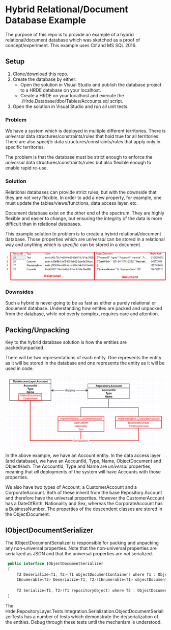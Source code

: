 # Hybrid Relational/Document Database Example

The purpose of this repo is to provide an example of a hybrid relational/document database which was sketched as a proof of concept/experiment. This example uses C# and MS SQL 2016.

## Setup

1. Clone/download this repo.
2. Create the database by either:
    * Open the solution in Visual Studio and publish the database project to a HRDE database on your localhost.
    * Create a HRDE on your localhost and execute the ./Hrde.Database/dbo/Tables/Accounts.sql script.
3. Open the solution in Visual Studio and run all unit tests.

### Problem

We have a system which is deployed in multiple different territories. There is *universal* data structures/constraints/rules that hold true for all territories. There are also *specific* data structures/constraints/rules that apply only in specific territories. 

The problem is that the database must be strict enough to enforce the *universal* data structures/constraints/rules but also flexible enough to enable rapid re-use.

### Solution

Relational databases can provide strict rules, but with the downside that they are not very flexible. In order to add a new property, for example, one must update the tables/views/functions, data access layer, etc.

Document database exist on the other end of the spectrum. They are highly flexible and easier to change, but ensuring the integrity of the data is more difficult than in relational databases.

This example solution to problem is to create a hybrid relational/document database. Those properties which are *universal* can be stored in a relational way and anything which is *specific* can be stored in a document.

![Relational/Document split example](Example.png)

### Downsides

Such a hybrid is never going to be as fast as either a purely relational or document database. Understanding how entites are packed and unpacked from the database, while not overly complex, requires care and attention. 
 
## Packing/Unpacking

Key to the hybrid database solution is how the entities are packed/unpacked. 

There will be two representations of each entity. One represents the entity as it will be stored in the database and one represents the entity as it will be used in code.

![Object Document Container Explaination](ObjectDocumentContainerExplaination.png)

In the above example, we have an Account entity. In the data access layer (and database), we have an AccountId, Type, Name, ObjectDocument and ObjectHash. The AccountId, Type and Name are *universal* properties, meaning that *all* deployments of the system will have Accounts with those properties.

We also have two types of Account; a CustomerAccount and a CorporateAccount. Both of these inherit from the base Repository.Account and therefore have the universal properties. However the CustomerAccount has a DateOfBirth, Nationality and Sex, whereas the CorporateAccount has a BusinessNumber. The properties of the descendent classes are stored in the ObjectDocument.

## IObjectDocumentSerializer

The IObjectDocumentSerializer is responsible for packing and unpacking any non-universal properties. Note that the non-universal properties are serialized as JSON and that the universal properties are *not* serialized.

```C#
 public interface IObjectDocumentSerializer
 {
     T2 Deserialize<T1, T2>(T1 objectDocumentContainer) where T1 : ObjectDocumentContainer;
     IEnumerable<T2> Deserialize<T1, T2>(IEnumerable<T1> objectDocumentContainers) where T1 : ObjectDocumentContainer;

     T2 Serialize<T1, T2>(T1 repositoryObject) where T2 : ObjectDocumentContainer;
 }
```

The Hrde.RepositoryLayer.Tests.Integration.Serialization.ObjectDocumentSerializerTests has a number of tests which demonstrate the de/serialization of the entities. Debug through these tests until the mechanism is understood.

